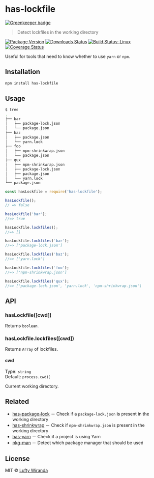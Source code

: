 # has-lockfile

[![Greenkeeper badge](https://badges.greenkeeper.io/luftywiranda13/has-lockfile.svg)](https://greenkeeper.io/)

> Detect lockfiles in the working directory

[![Package Version](https://img.shields.io/npm/v/has-lockfile.svg?style=flat-square)](https://www.npmjs.com/package/has-lockfile)
[![Downloads Status](https://img.shields.io/npm/dm/has-lockfile.svg?style=flat-square)](https://npm-stat.com/charts.html?package=has-lockfile&from=2016-04-01)
[![Build Status: Linux](https://img.shields.io/travis/luftywiranda13/has-lockfile/master.svg?style=flat-square)](https://travis-ci.org/luftywiranda13/has-lockfile)
[![Coverage Status](https://img.shields.io/codecov/c/github/luftywiranda13/has-lockfile/master.svg?style=flat-square)](https://codecov.io/gh/luftywiranda13/has-lockfile)

Useful for tools that need to know whether to use `yarn` or `npm`.

## Installation

```sh
npm install has-lockfile
```

## Usage

```sh
$ tree
.
├── bar
│   ├── package-lock.json
│   └── package.json
├── baz
│   ├── package.json
│   └── yarn.lock
├── foo
│   ├── npm-shrinkwrap.json
│   └── package.json
├── qux
│   ├── npm-shrinkwrap.json
│   ├── package-lock.json
│   ├── package.json
│   └── yarn.lock
└── package.json
```

```js
const hasLockfile = require('has-lockfile');

hasLockfile();
// => false

hasLockfile('bar');
//=> true

hasLockfile.lockfiles();
//=> []

hasLockfile.lockfiles('bar');
//=> ['package-lock.json']

hasLockfile.lockfiles('baz');
//=> ['yarn.lock']

hasLockfile.lockfiles('foo');
//=> ['npm-shrinkwrap.json']

hasLockfile.lockfiles('qux');
//=> ['package-lock.json', 'yarn.lock', 'npm-shrinkwrap.json']
```

## API

### hasLockfile([cwd])

Returns `boolean`.

### hasLockfile.lockfiles([cwd])

Returns `Array` of lockfiles.

#### cwd

Type: `string`<br>
Default: `process.cwd()`

Current working directory.

## Related

* [has-package-lock](https://github.com/luftywiranda13/has-package-lock) － Check if a `package-lock.json` is present in the working directory
* [has-shrinkwrap](https://github.com/luftywiranda13/has-shrinkwrap) － Check if `npm-shrinkwrap.json` is present in the working directory
* [has-yarn](https://github.com/sindresorhus/has-yarn) － Check if a project is using Yarn
* [pkg-man](https://github.com/luftywiranda13/pkg-man) － Detect which package manager that should be used

## License

MIT &copy; [Lufty Wiranda](https://www.luftywiranda.com)
